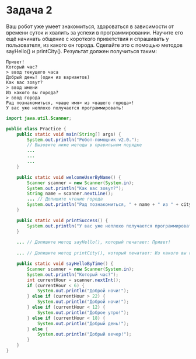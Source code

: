# Задача 2

Ваш робот уже умеет знакомиться, здороваться в зависимости от времени суток и хвалить за успехи в программировании. Научите его ещё начинать общение с короткого приветствия и спрашивать у пользователя, из какого он города. Сделайте это с помощью методов sayHello() и printCity(). Результат должен получиться таким:
```
Привет!
Который час?
> ввод текущего часа
Добрый день! (один из вариантов)
Как вас зовут?
> ввод имени
Из какого вы города?
> ввод города
Рад познакомиться, <ваше имя> из <вашего города>!
У вас уже неплохо получается программировать!
```

```java
import java.util.Scanner;

public class Practice {
    public static void main(String[] args) {
        System.out.println("Робот-помощник v2.0.");
        // Вызовите ниже методы в правильном порядке
        ...
        ...
        ...
    }

    public static void welcomeUserByName() {
        Scanner scanner = new Scanner(System.in);
        System.out.println("Как вас зовут?");
        String name = scanner.nextLine();
        ... // Допишите чтение города
        System.out.println("Рад познакомиться, " + name + " из " + city + "!");
    }

    public static void printSuccess() {
        System.out.println("У вас уже неплохо получается программировать!");
    }
    
    ... // Допишите метод sayHello(), который печатает: Привет!
            
    ... // Допишите метод printCity(), который печатает: Из какого вы города?

    public static void sayHelloByTime() {
        Scanner scanner = new Scanner(System.in);
        System.out.println("Который час?");
        int currentHour = scanner.nextInt();
        if (currentHour < 6) {
            System.out.println("Доброй ночи!");
        } else if (currentHour > 22) {
            System.out.println("Доброй ночи!");
        } else if (currentHour < 12) {
            System.out.println("Доброе утро!");
        } else if (currentHour < 18) {
            System.out.println("Добрый день!");
        } else {
            System.out.println("Добрый вечер!");
        }
    }
}

```